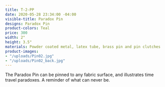 ```yaml
---
title: T-2-PP
date: 2020-05-28 23:34:00 -04:00
visible-title: Paradox Pin
designs: Paradox Pin
product-colors: Teal
price: 300
width: 2"
height: 3.5"
materials: Powder coated metal, latex tube, brass pin and pin clutches.
product-images:
- "/uploads/Pin02.jpg"
- "/uploads/Pin02_back.jpg"
---
```


The Paradox Pin can be pinned to any fabric surface, and illustrates time travel paradoxes. A reminder of what can never be.